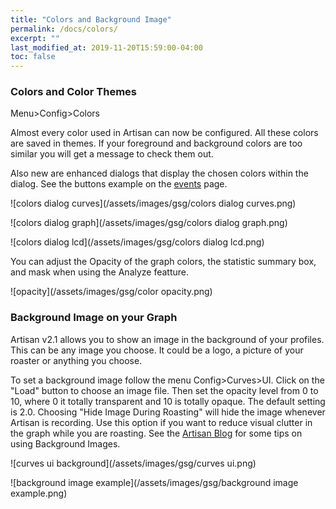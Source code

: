 ```yaml
---
title: "Colors and Background Image"
permalink: /docs/colors/
excerpt: ""
last_modified_at: 2019-11-20T15:59:00-04:00
toc: false
---
```


### Colors and Color Themes

Menu>Config>Colors

Almost every color used in Artisan can now be configured.  All these colors are saved in themes.  If your foreground and background colors are too similar you will get a message to check them out.  

Also new are enhanced dialogs that display the chosen colors within the dialog. See the buttons example on the [events](https://artisan-scope.org/docs/events/) page.

![colors dialog curves](/assets/images/gsg/colors dialog curves.png)

![colors dialog graph](/assets/images/gsg/colors dialog graph.png)

![colors dialog lcd](/assets/images/gsg/colors dialog lcd.png)

You can adjust the Opacity of the graph colors, the statistic summary box, and mask when using the Analyze featture.

![opacity](/assets/images/gsg/color opacity.png)

### Background Image on your Graph
Artisan v2.1 allows you to show an image in the background of your profiles. This can be any image you choose.  It could be a logo, a picture of your roaster or anything you choose.

To set a background image follow the menu Config>Curves>UI. Click on the "Load" button to choose an image file.  Then set the opacity level from 0 to 10, where 0 it totally transparent and 10 is totally opaque.  The default setting is 2.0.  Choosing "Hide Image During Roasting" will hide the image whenever Artisan is recording.  Use this option if you want to reduce visual clutter in the graph while you are roasting.  See the [Artisan Blog](https://artisan-roasterscope.blogspot.com/2019/11/background-images.html) for some tips on using Background Images. 

![curves ui background](/assets/images/gsg/curves ui.png)

![background image example](/assets/images/gsg/background image example.png)

